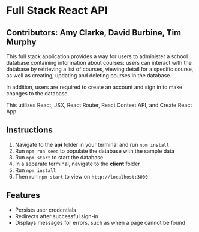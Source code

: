# Full Stack React API
## Contributors: Amy Clarke, David Burbine, Tim Murphy
This full stack application provides a way for users to administer a school database containing information about courses: users can interact with the database by retrieving a list of courses, viewing detail for a specific course, as well as creating, updating and deleting courses in the database.

In addition, users are required to create an account and sign in to make changes to the database.

This utilizes React, JSX, React Router, React Context API, and Create React App.

## Instructions
1. Navigate to the **api** folder in your terminal and run `npm install`
2. Run `npm run seed` to populate the database with the sample data
3. Run `npm start` to start the database
4. In a separate terminal, navigate to the **client** folder
5. Run `npm install`
6. Then run `npm start` to view on `http://localhost:3000`

## Features
- Persists user credentials
- Redirects after successful sign-in
- Displays messages for errors, such as when a page cannot be found